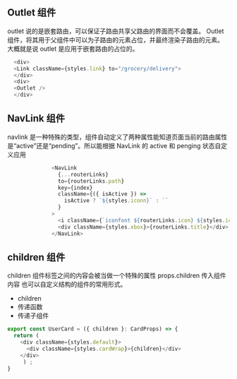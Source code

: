 ## Outlet 组件

outlet 说的是嵌套路由，可以保证子路由共享父路由的界面而不会覆盖。
Outlet 组件，将其用于父组件中可以为子路由的元素占位，并最终渲染子路由的元素。  
大概就是说 outlet 是应用于嵌套路由的占位的。

```TypeScript
  <div>
  <Link className={styles.link} to="/grocery/delivery">
  </div>
  <div>
  <Outlet />
  </div>
```

## NavLink 组件

navlink 是一种特殊的类型，组件自动定义了两种属性能知道页面当前的路由属性是“active”还是“pending”。所以能根据 NavLink 的 active 和 penging 状态自定义应用

```TypeScript
              <NavLink
                {...routerLinks}
                to={routerLinks.path}
                key={index}
                className={({ isActive }) =>
                  isActive ? `${styles.iconn}` : ``
                }
              >
                <i className={`iconfont ${routerLinks.icon} ${styles.icon}`} />
                <div className={styles.xbox}>{routerLinks.title}</div>
              </NavLink>

```

## children 组件

children 组件标签之间的内容会被当做一个特殊的属性 props.children 传入组件内容
也可以自定义结构的组件的常用形式。

-   children
-   传递函数
-   传递子组件

```TypeScript
export const UserCard = ({ children }: CardProps) => {
  return (
    <div className={styles.default}>
      <div className={styles.cardWrap}>{children}</div>
    </div>
     ) ;
}

```
